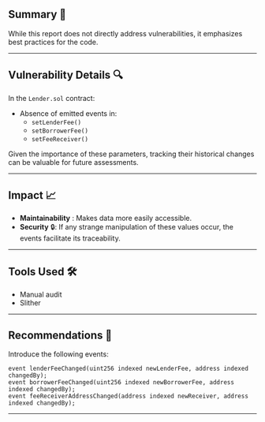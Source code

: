 ## **Summary** 📌

While this report does not directly address vulnerabilities, it emphasizes best practices for the code.

---

## **Vulnerability Details** 🔍

In the `Lender.sol` contract:

- Absence of emitted events in:
  - `setLenderFee()`
  - `setBorrowerFee()`
  - `setFeeReceiver()`

Given the importance of these parameters, tracking their historical changes can be valuable for future assessments.

---

## **Impact** 📈

- **Maintainability** : Makes data more easily accessible.
- **Security** 🔒: If any strange manipulation of these values occur, the events facilitate its traceability.

---

## **Tools Used** 🛠️

- Manual audit
- Slither

---

## **Recommendations** 🎯

Introduce the following events:

```
event lenderFeeChanged(uint256 indexed newLenderFee, address indexed changedBy);
event borrowerFeeChanged(uint256 indexed newBorrowerFee, address indexed changedBy);
event feeReceiverAddressChanged(address indexed newReceiver, address indexed changedBy);
```

---
